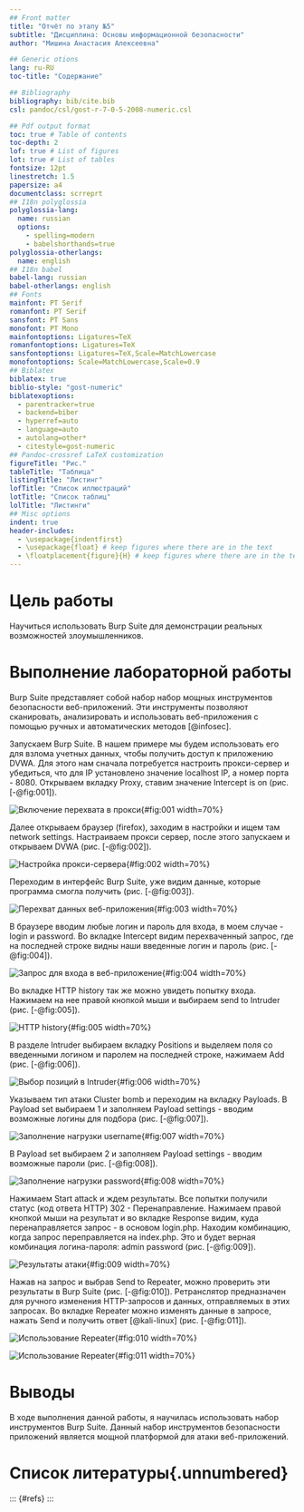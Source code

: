 ```yaml
---
## Front matter
title: "Отчёт по этапу №5"
subtitle: "Дисциплина: Основы информационной безопасности"
author: "Мишина Анастасия Алексеевна"

## Generic otions
lang: ru-RU
toc-title: "Содержание"

## Bibliography
bibliography: bib/cite.bib
csl: pandoc/csl/gost-r-7-0-5-2008-numeric.csl

## Pdf output format
toc: true # Table of contents
toc-depth: 2
lof: true # List of figures
lot: true # List of tables
fontsize: 12pt
linestretch: 1.5
papersize: a4
documentclass: scrreprt
## I18n polyglossia
polyglossia-lang:
  name: russian
  options:
	- spelling=modern
	- babelshorthands=true
polyglossia-otherlangs:
  name: english
## I18n babel
babel-lang: russian
babel-otherlangs: english
## Fonts
mainfont: PT Serif
romanfont: PT Serif
sansfont: PT Sans
monofont: PT Mono
mainfontoptions: Ligatures=TeX
romanfontoptions: Ligatures=TeX
sansfontoptions: Ligatures=TeX,Scale=MatchLowercase
monofontoptions: Scale=MatchLowercase,Scale=0.9
## Biblatex
biblatex: true
biblio-style: "gost-numeric"
biblatexoptions:
  - parentracker=true
  - backend=biber
  - hyperref=auto
  - language=auto
  - autolang=other*
  - citestyle=gost-numeric
## Pandoc-crossref LaTeX customization
figureTitle: "Рис."
tableTitle: "Таблица"
listingTitle: "Листинг"
lofTitle: "Список иллюстраций"
lotTitle: "Список таблиц"
lolTitle: "Листинги"
## Misc options
indent: true
header-includes:
  - \usepackage{indentfirst}
  - \usepackage{float} # keep figures where there are in the text
  - \floatplacement{figure}{H} # keep figures where there are in the text
---
```


# Цель работы

Научиться использовать Burp Suite для демонстрации реальных возможностей злоумышленников.

# Выполнение лабораторной работы

Burp Suite представляет собой набор набор мощных инструментов безопасности веб-приложений. Эти инструменты позволяют сканировать, анализировать и использовать веб-приложения с помощью ручных и автоматических методов [@infosec].

Запускаем Burp Suite. В нашем примере мы будем использовать его для взлома учетных данных, чтобы получить доступ к приложению DVWA. Для этого нам сначала потребуется настроить прокси-сервер и убедиться, что для IP установлено значение localhost IP, а номер порта - 8080. Открываем вкладку Proxy, ставим значение Intercept is on (рис. [-@fig:001]).

![Включение перехвата в прокси](image/1.png){#fig:001 width=70%}

Далее открываем браузер (firefox), заходим в настройки и ищем там network settings. Настраиваем прокси сервер, после этого запускаем и открываем DVWA (рис. [-@fig:002]).

![Настройка прокси-сервера](image/2.png){#fig:002 width=70%}

Переходим в интерфейс Burp Suite, уже видим данные, которые программа смогла получить (рис. [-@fig:003]).

![Перехват данных веб-приложения](image/3.png){#fig:003 width=70%}

В браузере вводим любые логин и пароль для входа, в моем случае - login и password. Во вкладке Intercept видим перехваченный запрос, где на последней строке видны наши введенные логин и пароль (рис. [-@fig:004]).

![Запрос для входа в веб-приложение](image/4.png){#fig:004 width=70%}

Во вкладке HTTP history так же можно увидеть попытку входа. Нажимаем на нее правой кнопкой мыши и выбираем send to Intruder (рис. [-@fig:005]).

![HTTP history](image/5.png){#fig:005 width=70%}

В разделе Intruder выбираем вкладку Positions и выделяем поля со введенными логином и паролем на последней строке, нажимаем Add (рис. [-@fig:006]).

![Выбор позиций в Intruder](image/6.png){#fig:006 width=70%}

Указываем тип атаки Cluster bomb и переходим на вкладку Payloads. В Payload set выбираем 1 и заполняем Payload settings - вводим возможные логины для подбора (рис. [-@fig:007]).

![Заполнение нагрузки username](image/7.png){#fig:007 width=70%}

В Payload set выбираем 2 и заполняем Payload settings - вводим возможные пароли (рис. [-@fig:008]).

![Заполнение нагрузки password](image/8.png){#fig:008 width=70%}

Нажимаем Start attack и ждем результаты. Все попытки получили статус (код ответа HTTP) 302 - Перенаправление. Нажимаем правой кнопкой мыши на результат и во вкладке Response видим, куда перенаправляется запрос - в основом login.php. Находим комбинацию, когда запрос переправляется на index.php. Это и будет верная комбинация логина-пароля: admin password (рис. [-@fig:009]).

![Результаты атаки](image/9.png){#fig:009 width=70%}

Нажав на запрос и выбрав Send to Repeater, можно проверить эти результаты в Burp Suite (рис. [-@fig:010]). Ретранслятор предназначен для ручного изменения HTTP-запросов и данных, отправляемых в этих запросах. Во вкладке Repeater можно изменять данные в запросе, нажать Send и получить ответ [@kali-linux] (рис. [-@fig:011]).

![Использование Repeater](image/10.png){#fig:010 width=70%}

![Использование Repeater](image/11.png){#fig:011 width=70%}

# Выводы

В ходе выполнения данной работы, я научилась использовать набор инструментов Burp Suite. Данный набор инструментов безопасности приложений является мощной платформой для атаки веб-приложений.

# Список литературы{.unnumbered}

::: {#refs}
:::